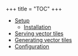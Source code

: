+++
title = "TOC"
+++

* [Setup](./doc/setup.md)
  - [Installation](./doc/setup.md#Installation)
* [Serving vector tiles](./doc/serve.md)
* [Generating vector tiles](./doc/generate.md)
* [Configuration](./doc/configuration.md)
